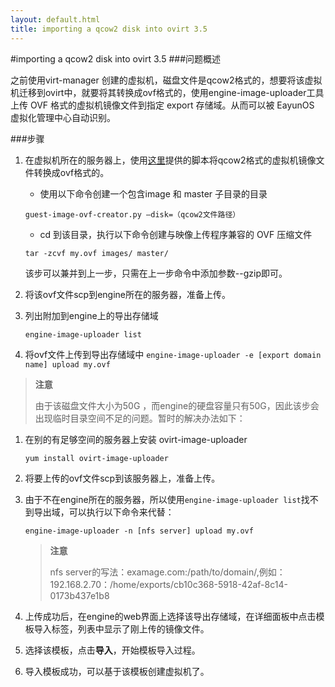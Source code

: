 ```yaml
---
layout: default.html
title: importing a qcow2 disk into ovirt 3.5
---
```


#importing a qcow2 disk into ovirt 3.5
###问题概述

之前使用virt-manager 创建的虚拟机，磁盘文件是qcow2格式的，想要将该虚拟机迁移到ovirt中，就要将其转换成ovf格式的，使用engine-image-uploader工具上传 OVF 格式的虚拟机镜像文件到指定 export 存储域。从而可以被 EayunOS 虚拟化管理中心自动识别。

###步骤
1. 在虚拟机所在的服务器上，使用[这里](./guest-image-ovf-creator.py)提供的脚本将qcow2格式的虚拟机镜像文件转换成ovf格式的。
   
   * 使用以下命令创建一个包含image 和 master 子目录的目录

   `guest-image-ovf-creator.py –disk=（qcow2文件路径）`
   
   * cd 到该目录，执行以下命令创建与映像上传程序兼容的 OVF 压缩文件

   `tar -zcvf my.ovf images/ master/`

   该步可以兼并到上一步，只需在上一步命令中添加参数--gzip即可。

2. 将该ovf文件scp到engine所在的服务器，准备上传。

3. 列出附加到engine上的导出存储域

   `engine-image-uploader list`

4. 将ovf文件上传到导出存储域中
   `engine-image-uploader -e [export domain name] upload my.ovf`

>**注意**
>
>由于该磁盘文件大小为50G ，而engine的硬盘容量只有50G，因此该步会出现临时目录空间不足的问题。暂时的解决办法如下：

1. 在别的有足够空间的服务器上安装 ovirt-image-uploader

   `yum install ovirt-image-uploader`

2. 将要上传的ovf文件scp到该服务器上，准备上传。

3. 由于不在engine所在的服务器，所以使用`engine-image-uploader list`找不到导出域，可以执行以下命令来代替：

   `engine-image-uploader -n [nfs server] upload my.ovf`

   >**注意**
   >
   >nfs server的写法：examage.com:/path/to/domain/<uuid>,例如：192.168.2.70：/home/exports/cb10c368-5918-42af-8c14-0173b437e1b8

4. 上传成功后，在engine的web界面上选择该导出存储域，在详细面板中点击模板导入标签，列表中显示了刚上传的镜像文件。

5. 选择该模板，点击**导入**，开始模板导入过程。

6. 导入模板成功，可以基于该模板创建虚拟机了。
